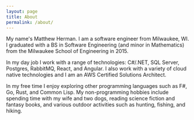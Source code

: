 ```yaml
---
layout: page
title: About
permalink: /about/
---
```


My name's Matthew Herman. I am a software engineer from Milwaukee, WI. I graduated with a BS in Software Engineering (and minor in Mathematics) from the Milwaukee School of Engineering in 2015. 

In my day job I work with a range of technologies: C#/.NET, SQL Server, Postgres, RabbitMQ, React, and Angular. I also work with a variety of cloud native technologies and I am an AWS Certified Solutions Architect. 

In my free time I enjoy exploring other programming languages such as F#, Go, Rust, and Common Lisp. My non-programming hobbies include spending time with my wife and two dogs, reading science fiction and fantasy books, and various outdoor activities such as hunting, fishing, and hiking.
